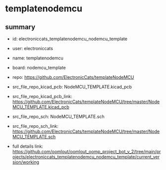 # templatenodemcu
 
## summary 
* id: electroniccats_templatenodemcu_nodemcu_template
* user: electroniccats
* name: templatenodemcu
* board: nodemcu_template
* repo: https://github.com/ElectronicCats/templateNodeMCU
* src_file_repo_kicad_pcb: NodeMCU_TEMPLATE.kicad_pcb
* src_file_repo_kicad_pcb_link: https://github.com/ElectronicCats/templateNodeMCU/tree/master/NodeMCU_TEMPLATE.kicad_pcb


* src_file_repo_sch: NodeMCU_TEMPLATE.sch
* src_file_repo_sch_link: https://github.com/ElectronicCats/templateNodeMCU/tree/master/NodeMCU_TEMPLATE.sch
* full details link: https://github.com/oomlout/oomlout_oomp_project_bot_v_2/tree/main/projects/electroniccats_templatenodemcu_nodemcu_template/current_version/working  






